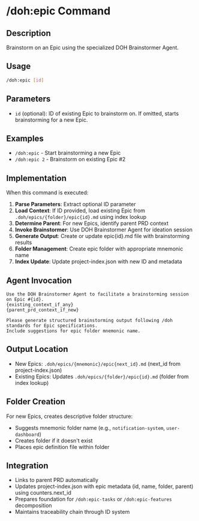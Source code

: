 # /doh:epic Command

## Description

Brainstorm on an Epic using the specialized DOH Brainstormer Agent.

## Usage

```bash
/doh:epic [id]
```

## Parameters

- `id` (optional): ID of existing Epic to brainstorm on. If omitted, starts
  brainstorming for a new Epic.

## Examples

- `/doh:epic` - Start brainstorming a new Epic
- `/doh:epic 2` - Brainstorm on existing Epic #2

## Implementation

When this command is executed:

1. **Parse Parameters**: Extract optional ID parameter
2. **Load Context**: If ID provided, load existing Epic from
   `.doh/epics/{folder}/epic{id}.md` using index lookup
3. **Determine Parent**: For new Epics, identify parent PRD context
4. **Invoke Brainstormer**: Use DOH Brainstormer Agent for ideation session
5. **Generate Output**: Create or update epic{id}.md file with brainstorming results
6. **Folder Management**: Create epic folder with appropriate mnemonic name
7. **Index Update**: Update project-index.json with new ID and metadata

## Agent Invocation

```text
Use the DOH Brainstormer Agent to facilitate a brainstorming session on Epic #{id}.
{existing_context_if_any}
{parent_prd_context_if_new}

Please generate structured brainstorming output following /doh standards for Epic specifications.
Include suggestions for epic folder mnemonic name.
```

## Output Location

- New Epics: `.doh/epics/{mnemonic}/epic{next_id}.md` (next_id from project-index.json)
- Existing Epics: Updates `.doh/epics/{folder}/epic{id}.md` (folder from index lookup)

## Folder Creation

For new Epics, creates descriptive folder structure:

- Suggests mnemonic folder name (e.g., `notification-system`, `user-dashboard`)
- Creates folder if it doesn't exist
- Places epic definition file within folder

## Integration

- Links to parent PRD automatically
- Updates project-index.json with epic metadata (id, name, folder, parent) using counters.next_id
- Prepares foundation for `/doh:epic-tasks` or `/doh:epic-features` decomposition
- Maintains traceability chain through ID system
